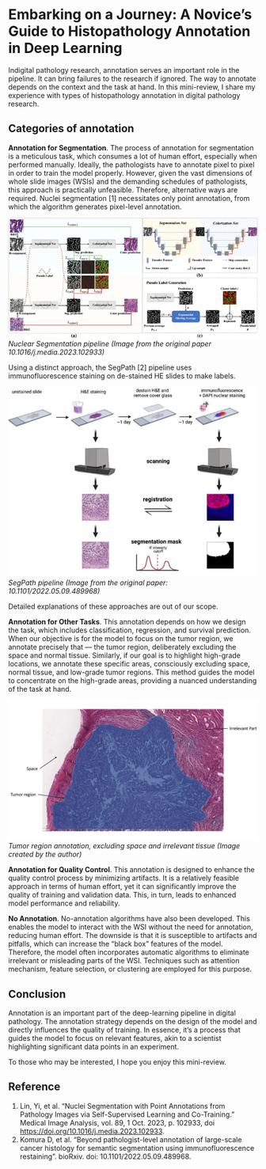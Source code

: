 # Embarking on a Journey: A Novice’s Guide to Histopathology Annotation in Deep Learning

Indigital pathology research, annotation serves an important role in the pipeline. It can bring failures to the research if ignored. The way to annotate depends on the context and the task at hand. In this mini-review, I share my experience with types of histopathology annotation in digital pathology research.

## Categories of annotation

**Annotation for Segmentation**. The process of annotation for segmentation is a meticulous task, which consumes a lot of human effort, especially when performed manually. Ideally, the pathologists have to annotate pixel to pixel in order to train the model properly. However, given the vast dimensions of whole slide images (WSIs) and the demanding schedules of pathologists, this approach is practically unfeasible. Therefore, alternative ways are required. Nuclei segmentation [1] necessitates only point annotation, from which the algorithm generates pixel-level annotation.

![Image 1](/img/post8_image1.webp)
*Nuclear Segmentation pipeline (Image from the original paper 10.1016/j.media.2023.102933)*

Using a distinct approach, the SegPath [2] pipeline uses immunofluorescence staining on de-stained HE slides to make labels.

![Image 2](/img/post8_image2.webp)
*SegPath pipeline (Image from the original paper: 10.1101/2022.05.09.489968)*

Detailed explanations of these approaches are out of our scope.

**Annotation for Other Tasks**. This annotation depends on how we design the task, which includes classification, regression, and survival prediction. When our objective is for the model to focus on the tumor region, we annotate precisely that — the tumor region, deliberately excluding the space and normal tissue. Similarly, if our goal is to highlight high-grade locations, we annotate these specific areas, consciously excluding space, normal tissue, and low-grade tumor regions. This method guides the model to concentrate on the high-grade areas, providing a nuanced understanding of the task at hand.

![Image 3](/img/post8_image3.webp)
*Tumor region annotation, excluding space and irrelevant tissue (Image created by the author)*

**Annotation for Quality Control**. This annotation is designed to enhance the quality control process by minimizing artifacts. It is a relatively feasible approach in terms of human effort, yet it can significantly improve the quality of training and validation data. This, in turn, leads to enhanced model performance and reliability.

**No Annotation**. No-annotation algorithms have also been developed. This enables the model to interact with the WSI without the need for annotation, reducing human effort. The downside is that it is susceptible to artifacts and pitfalls, which can increase the “black box” features of the model. Therefore, the model often incorporates automatic algorithms to eliminate irrelevant or misleading parts of the WSI. Techniques such as attention mechanism, feature selection, or clustering are employed for this purpose.

## Conclusion

Annotation is an important part of the deep-learning pipeline in digital pathology. The annotation strategy depends on the design of the model and directly influences the quality of training. In essence, it’s a process that guides the model to focus on relevant features, akin to a scientist highlighting significant data points in an experiment.

To those who may be interested, I hope you enjoy this mini-review.

## Reference

1. Lin, Yi, et al. “Nuclei Segmentation with Point Annotations from Pathology Images via Self-Supervised Learning and Co-Training.” Medical Image Analysis, vol. 89, 1 Oct. 2023, p. 102933, doi https://doi.org/10.1016/j.media.2023.102933.
2. Komura D, et al. “Beyond pathologist-level annotation of large-scale cancer histology for semantic segmentation using immunofluorescence restaining”. bioRxiv. doi: 10.1101/2022.05.09.489968.

